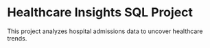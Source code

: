 # Healthcare Insights SQL Project
This project analyzes hospital admissions data to uncover healthcare trends.
